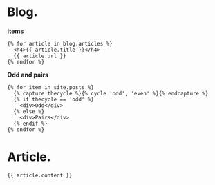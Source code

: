# Blog.

**Items**
```liquid
{% for article in blog.articles %}
  <h4>{{ article.title }}</h4>
  {{ article.url }}
{% endfor %}
```

**Odd and pairs**
```liquid
{% for item in site.posts %}
  {% capture thecycle %}{% cycle 'odd', 'even' %}{% endcapture %}
  {% if thecycle == 'odd' %}
    <div>Odd</div>
  {% else %}
    <div>Pairs</div>
  {% endif %}
{% endfor %}
```

# Article.
```
{{ article.content }}
